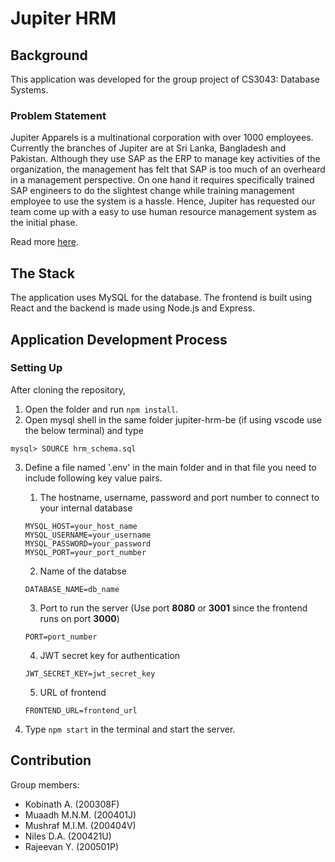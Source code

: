 # Jupiter HRM

## Background

This application was developed for the group project of CS3043: Database Systems.

### Problem Statement

Jupiter Apparels is a multinational corporation with over 1000 employees. Currently the branches of Jupiter are at Sri Lanka, Bangladesh and Pakistan. Although they use SAP as the ERP to manage key activities of the organization, the management has felt that SAP is too much of an overheard in a management perspective. On one hand it requires specifically trained SAP engineers to do the slightest change while training management employee to use the system is a hassle. Hence, Jupiter has requested our team come up with a easy to use human resource management system as the initial phase.

Read more [here](project-description.pdf).

## The Stack

The application uses MySQL for the database. The frontend is built using React and the backend is made using Node.js and Express.

## Application Development Process

### Setting Up

After cloning the repository,

1. Open the folder and run `npm install`.
2. Open mysql shell in the same folder jupiter-hrm-be (if using vscode use the below terminal) and type

```
mysql> SOURCE hrm_schema.sql
```

3. Define a file named '.env' in the main folder and in that file you need to include following key value pairs.

   1. The hostname, username, password and port number to connect to your internal database

   ```
   MYSQL_HOST=your_host_name
   MYSQL_USERNAME=your_username
   MYSQL_PASSWORD=your_password
   MYSQL_PORT=your_port_number
   ```

   2. Name of the databse

   ```
   DATABASE_NAME=db_name
   ```

   3. Port to run the server (Use port **8080** or **3001** since the frontend runs on port **3000**)

   ```
   PORT=port_number
   ```
   
   4. JWT secret key for authentication
   
   ```
   JWT_SECRET_KEY=jwt_secret_key
   ```
   
   5. URL of frontend
   ```
   FRONTEND_URL=frontend_url
   ```

4. Type `npm start` in the terminal and start the server.

## Contribution

Group members:

- Kobinath A. (200308F)
- Muaadh M.N.M. (200401J)
- Mushraf M.I.M. (200404V)
- Niles D.A. (200421U)
- Rajeevan Y. (200501P)
